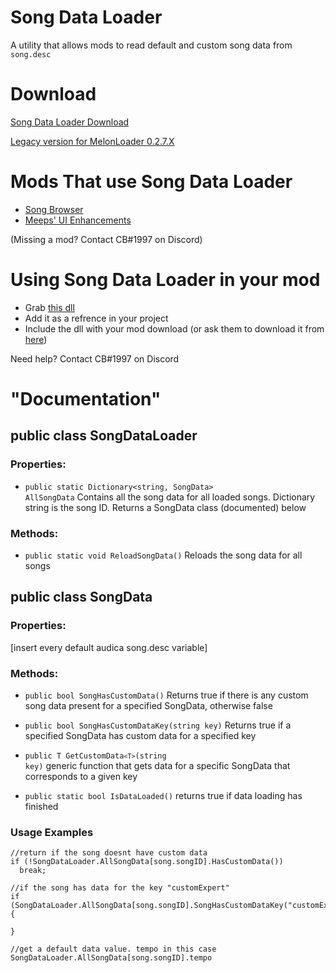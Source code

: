 # Song Data Loader
 A utility that allows mods to read default and custom song data from `song.desc`
 
# Download
[Song Data Loader Download](https://github.com/MeepsKitten/CustomSongDataLoader/releases/latest)

[Legacy version for MelonLoader 0.2.7.X](https://github.com/MeepsKitten/Audica-SongDataLoader/releases/tag/v1.2.0)
 
# Mods That use Song Data Loader
* [Song Browser](https://github.com/Silzoid/SongBrowser)
* [Meeps' UI Enhancements](https://github.com/MeepsKitten/Meeps-Audica-UI-Enhancements)
 
(Missing a mod? Contact CB#1997 on Discord)

# Using Song Data Loader in your mod
* Grab [this dll](https://github.com/MeepsKitten/CustomSongDataLoader/releases/latest)
* Add it as a refrence in your project
* Include the dll with your mod download (or ask them to download it from [here](https://github.com/MeepsKitten/CustomSongDataLoader/releases/latest))
 
Need help? Contact CB#1997 on Discord
 
# "Documentation"
## public class SongDataLoader
### Properties:
* <code>public static Dictionary<string, SongData> AllSongData</code>
Contains all the song data for all loaded songs. Dictionary string is the song ID. Returns a SongData class (documented) below
### Methods:
* <code>public static void ReloadSongData()</code>
Reloads the song data for all songs

## public class SongData
### Properties:
[insert every default audica song.desc variable]

### Methods:
* <code>public bool SongHasCustomData()</code>
Returns true if there is any custom song data present for a specified SongData, otherwise false

* <code>public bool SongHasCustomDataKey(string key)</code>
Returns true if a specified SongData has custom data for a specified key

* <code>public T GetCustomData`<T>`(string key)</code>
 generic function that gets data for a specific SongData that corresponds to a given key
 
 * <code>public static bool IsDataLoaded()</code>
 returns true if data loading has finished


### Usage Examples
<pre><code>//return if the song doesnt have custom data
if (!SongDataLoader.AllSongData[song.songID].HasCustomData())
  break;

//if the song has data for the key "customExpert"
if (SongDataLoader.AllSongData[song.songID].SongHasCustomDataKey("customExpert"))
{

}

//get a default data value. tempo in this case
SongDataLoader.AllSongData[song.songID].tempo
</code></pre>
